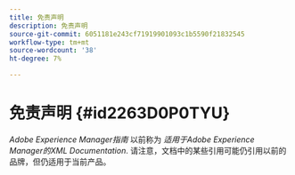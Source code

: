 ```yaml
---
title: 免责声明
description: 免责声明
source-git-commit: 6051181e243cf71919901093c1b5590f21832545
workflow-type: tm+mt
source-wordcount: '38'
ht-degree: 7%

---
```



# 免责声明 {#id2263D0P0TYU}

*Adobe Experience Manager指南* 以前称为 *适用于Adobe Experience Manager的XML Documentation*. 请注意，文档中的某些引用可能仍引用以前的品牌，但仍适用于当前产品。

